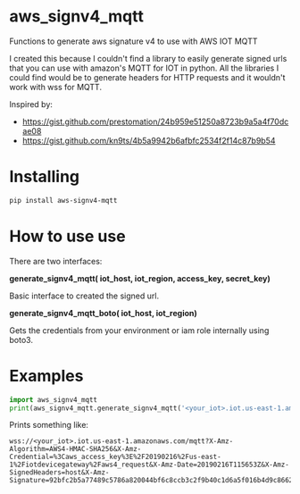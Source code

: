 # aws_signv4_mqtt
Functions to generate aws signature v4 to use with AWS IOT MQTT

I created this because I couldn't find a library to easily generate signed urls that you can use with amazon's MQTT for IOT in python.
All the libraries I could find would be to generate headers for HTTP requests and it wouldn't work with wss for MQTT.

Inspired by:
  * https://gist.github.com/prestomation/24b959e51250a8723b9a5a4f70dcae08
* https://gist.github.com/kn9ts/4b5a9942b6afbfc2534f2f14c87b9b54

# Installing

```bash
pip install aws-signv4-mqtt
```

# How to use use

There are two interfaces:

**generate_signv4_mqtt( iot_host, iot_region, access_key, secret_key)**

Basic interface to created the signed url.

**generate_signv4_mqtt_boto( iot_host, iot_region)**

Gets the credentials from your environment or iam role internally using boto3.

# Examples

```python
import aws_signv4_mqtt
print(aws_signv4_mqtt.generate_signv4_mqtt('<your_iot>.iot.us-east-1.amazonaws.com', 'us-east-1', '<aws_access_key>', '<aws_secret>'))
```
Prints something like:
```
wss://<your_iot>.iot.us-east-1.amazonaws.com/mqtt?X-Amz-Algorithm=AWS4-HMAC-SHA256&X-Amz-Credential=%3Caws_access_key%3E%2F20190216%2Fus-east-1%2Fiotdevicegateway%2Faws4_request&X-Amz-Date=20190216T115653Z&X-Amz-SignedHeaders=host&X-Amz-Signature=92bfc2b5a77489c5786a820044bf6c8ccb3c2f9b40c1d6a5f016b4d9c8662a5e
```


